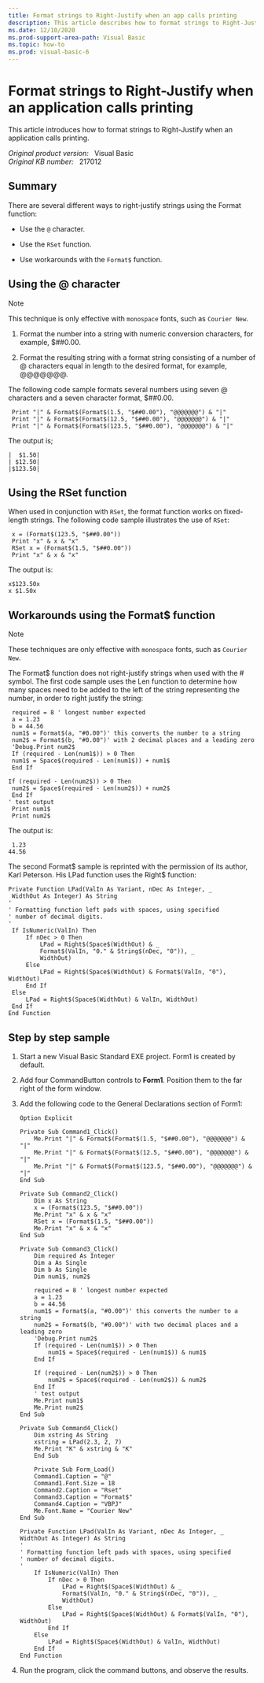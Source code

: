 ```yaml
---
title: Format strings to Right-Justify when an app calls printing
description: This article describes how to format strings to Right-Justify when an application calls printing.
ms.date: 12/10/2020
ms.prod-support-area-path: Visual Basic
ms.topic: how-to
ms.prod: visual-basic-6
---
```

# Format strings to Right-Justify when an application calls printing

This article introduces how to format strings to Right-Justify when an application calls printing.

_Original product version:_ &nbsp; Visual Basic  
_Original KB number:_ &nbsp; 217012

## Summary

There are several different ways to right-justify strings using the Format function:

- Use the `@` character.

- Use the `RSet` function.

- Use workarounds with the `Format$` function.

## Using the @ character

> [!NOTE]
> This technique is only effective with `monospace` fonts, such as `Courier New`.

1. Format the number into a string with numeric conversion characters, for example, $##0.00.

2. Format the resulting string with a format string consisting of a number of @ characters equal in length to the desired format, for example, @@@@@@@.

The following code sample formats several numbers using seven @ characters and a seven character format, $##0.00.

```vbnet
 Print "|" & Format$(Format$(1.5, "$##0.00"), "@@@@@@@") & "|"
 Print "|" & Format$(Format$(12.5, "$##0.00"), "@@@@@@@") & "|"
 Print "|" & Format$(Format$(123.5, "$##0.00"), "@@@@@@@") & "|"
```

The output is;

```console
|  $1.50|
| $12.50|
|$123.50|
```

## Using the RSet function

When used in conjunction with `RSet`, the format function works on fixed-length strings. The following code sample illustrates the use of `RSet`:

```vbnet
 x = (Format$(123.5, "$##0.00"))
 Print "x" & x & "x"
 RSet x = (Format$(1.5, "$##0.00"))
 Print "x" & x & "x"
```

The output is:

```console
x$123.50x 
x $1.50x
```

## Workarounds using the Format$ function

> [!NOTE]
> These techniques are only effective with `monospace` fonts, such as `Courier New`.

The Format$ function does not right-justify strings when used with the # symbol. The first code sample uses the Len function to determine how many spaces need to be added to the left of the string representing the number, in order to right justify the string:

```vbnet
 required = 8 ' longest number expected
 a = 1.23
 b = 44.56
 num1$ = Format$(a, "#0.00")' this converts the number to a string
 num2$ = Format$(b, "#0.00")' with 2 decimal places and a leading zero
 'Debug.Print num2$
 If (required - Len(num1$)) > 0 Then
 num1$ = Space$(required - Len(num1$)) + num1$
 End If

If (required - Len(num2$)) > 0 Then
 num2$ = Space$(required - Len(num2$)) + num2$
 End If
' test output
 Print num1$
 Print num2$
```

The output is:

```console
 1.23
44.56
```

The second Format$ sample is reprinted with the permission of its author, Karl Peterson. His LPad function uses the Right$ function:

```vbnet
Private Function LPad(ValIn As Variant, nDec As Integer, _
 WidthOut As Integer) As String
'
' Formatting function left pads with spaces, using specified
' number of decimal digits.
'
 If IsNumeric(ValIn) Then
     If nDec > 0 Then
         LPad = Right$(Space$(WidthOut) & _
         Format$(ValIn, "0." & String$(nDec, "0")), _
         WidthOut)
     Else
         LPad = Right$(Space$(WidthOut) & Format$(ValIn, "0"), WidthOut)
     End If
 Else
     LPad = Right$(Space$(WidthOut) & ValIn, WidthOut)
 End If
End Function
```

## Step by step sample

1. Start a new Visual Basic Standard EXE project. Form1 is created by default.

2. Add four CommandButton controls to **Form1**. Position them to the far right of the form window.

3. Add the following code to the General Declarations section of Form1:

    ```vbnet
    Option Explicit
    
    Private Sub Command1_Click()
        Me.Print "|" & Format$(Format$(1.5, "$##0.00"), "@@@@@@@") & "|"
        Me.Print "|" & Format$(Format$(12.5, "$##0.00"), "@@@@@@@") & "|"
        Me.Print "|" & Format$(Format$(123.5, "$##0.00"), "@@@@@@@") & "|"
    End Sub
    
    Private Sub Command2_Click()
        Dim x As String
        x = (Format$(123.5, "$##0.00"))
        Me.Print "x" & x & "x"
        RSet x = (Format$(1.5, "$##0.00"))
        Me.Print "x" & x & "x"
    End Sub
    
    Private Sub Command3_Click()
        Dim required As Integer
        Dim a As Single
        Dim b As Single
        Dim num1$, num2$
        
        required = 8 ' longest number expected
        a = 1.23
        b = 44.56
        num1$ = Format$(a, "#0.00")' this converts the number to a string
        num2$ = Format$(b, "#0.00")' with two decimal places and a leading zero
        'Debug.Print num2$
        If (required - Len(num1$)) > 0 Then
            num1$ = Space$(required - Len(num1$)) & num1$
        End If
        
        If (required - Len(num2$)) > 0 Then
            num2$ = Space$(required - Len(num2$)) & num2$
        End If
        ' test output
        Me.Print num1$
        Me.Print num2$
    End Sub
    
    Private Sub Command4_Click()
        Dim xstring As String
        xstring = LPad(2.3, 2, 7)
        Me.Print "K" & xstring & "K"
        End Sub
        
        Private Sub Form_Load()
        Command1.Caption = "@"
        Command1.Font.Size = 18
        Command2.Caption = "Rset"
        Command3.Caption = "Format$"
        Command4.Caption = "VBPJ"
        Me.Font.Name = "Courier New"
    End Sub
    
    Private Function LPad(ValIn As Variant, nDec As Integer, _
    WidthOut As Integer) As String
    '
    ' Formatting function left pads with spaces, using specified
    ' number of decimal digits.
    '
        If IsNumeric(ValIn) Then
            If nDec > 0 Then
                LPad = Right$(Space$(WidthOut) & _
                Format$(ValIn, "0." & String$(nDec, "0")), _
                WidthOut)
            Else
                LPad = Right$(Space$(WidthOut) & Format$(ValIn, "0"), WidthOut)
            End If
        Else
            LPad = Right$(Space$(WidthOut) & ValIn, WidthOut)
        End If
    End Function
    ```

4. Run the program, click the command buttons, and observe the results.
